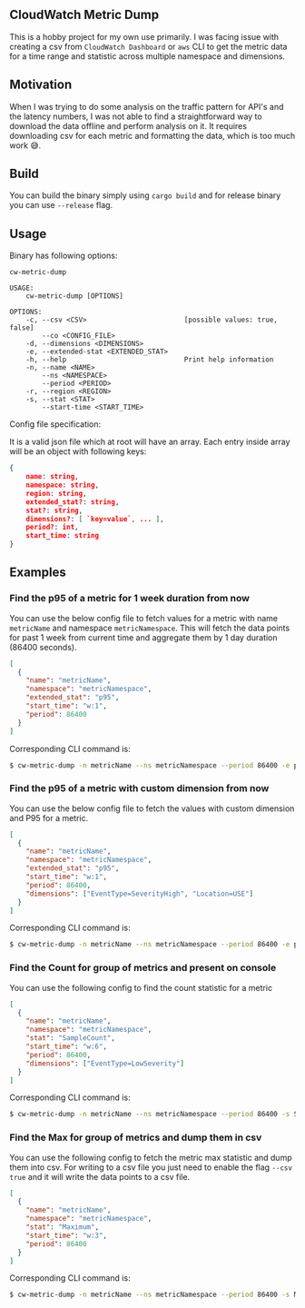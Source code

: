 ## CloudWatch Metric Dump

This is a hobby project for my own use primarily. I was facing issue with creating a csv from `CloudWatch Dashboard`
or `aws` CLI to get the metric data for a time range and statistic across multiple namespace and dimensions.

## Motivation

When I was trying to do some analysis on the traffic pattern for API's and the latency numbers, I was not able to find
a straightforward way to download the data offline and perform analysis on it. It requires downloading csv for each metric
and formatting the data, which is too much work 😅.

## Build

You can build the binary simply using `cargo build` and for release binary you can use `--release` flag.

## Usage

Binary has following options:

```
cw-metric-dump 

USAGE:
    cw-metric-dump [OPTIONS]

OPTIONS:
    -c, --csv <CSV>                        [possible values: true, false]
        --co <CONFIG_FILE>                 
    -d, --dimensions <DIMENSIONS>          
    -e, --extended-stat <EXTENDED_STAT>    
    -h, --help                             Print help information
    -n, --name <NAME>                      
        --ns <NAMESPACE>                   
        --period <PERIOD>                  
    -r, --region <REGION>                  
    -s, --stat <STAT>                      
        --start-time <START_TIME>          
```


Config file specification:

It is a valid json file which at root will have an array. Each entry inside array will be an object with following
keys:

```json
{
    name: string,
    namespace: string,
    region: string,
    extended_stat?: string,
    stat?: string,
    dimensions?: [ `key=value`, ... ],
    period?: int,
    start_time: string
}
```

## Examples

### Find the p95 of a metric for 1 week duration from now

You can use the below config file to fetch values for a metric with name `metricName` and namespace
`metricNamespace`. This will fetch the data points for past 1 week from current time and aggregate them by
1 day duration (86400 seconds).

```json
[
  {
    "name": "metricName",
    "namespace": "metricNamespace",
    "extended_stat": "p95",
    "start_time": "w:1",
    "period": 86400
  }
]
```

Corresponding CLI command is:

```sh
$ cw-metric-dump -n metricName --ns metricNamespace --period 86400 -e p95 --start-time 'w:1'
```

### Find the p95 of a metric with custom dimension from now

You can use the below config file to fetch the values with custom dimension and P95 for a metric.

```json
[
  {
    "name": "metricName",
    "namespace": "metricNamespace",
    "extended_stat": "p95",
    "start_time": "w:1",
    "period": 86400,
    "dimensions": ["EventType=SeverityHigh", "Location=USE"]
  }
]
```
Corresponding CLI command is:

```sh
$ cw-metric-dump -n metricName --ns metricNamespace --period 86400 -e p95 --start-time 'w:1' -d 'EventType=SeverityHigh' -d 'Location=USE'
```

### Find the Count for group of metrics and present on console

You can use the following config to find the count statistic for a metric

```json
[
  {
    "name": "metricName",
    "namespace": "metricNamespace",
    "stat": "SampleCount",
    "start_time": "w:6",
    "period": 86400,
    "dimensions": ["EventType=LowSeverity"]
  }
]
```
Corresponding CLI command is:

```sh
$ cw-metric-dump -n metricName --ns metricNamespace --period 86400 -s SampleCount --start-time 'w:6' -d 'EventType=LowSeverity'
```

### Find the Max for group of metrics and dump them in csv

You can use the following config to fetch the metric max statistic and dump them into csv. For writing to a csv file
you just need to enable the flag `--csv true` and it will write the data points to a csv file.

```json
[
  {
    "name": "metricName",
    "namespace": "metricNamespace",
    "stat": "Maximum",
    "start_time": "w:3",
    "period": 86400
  }
]
```

Corresponding CLI command is:

```sh
$ cw-metric-dump -n metricName --ns metricNamespace --period 86400 -s Maximum --start-time 'w:3'
```
